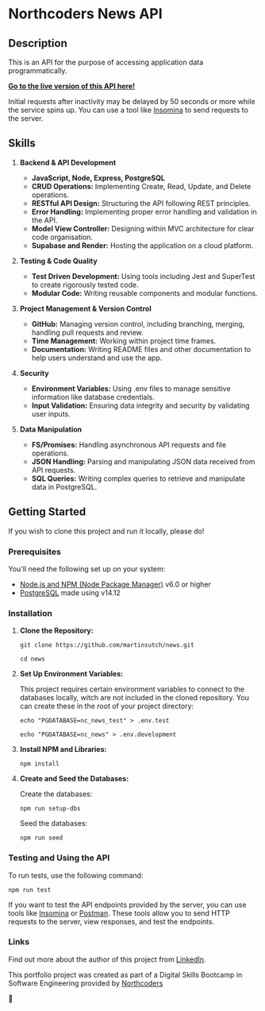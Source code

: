 # Northcoders News API

## Description

This is an API for the purpose of accessing application data programmatically.

**[Go to the live version of this API here!](https://nc-news-n3b4.onrender.com/api)**

Initial requests after inactivity may be delayed by 50 seconds or more while the service spins up. You can use a tool like [Insomina](https://insomnia.rest/download) to send requests to the server.

## Skills

1. **Backend & API Development**

    - **JavaScript, Node, Express, PostgreSQL**
    - **CRUD Operations:** Implementing Create, Read, Update, and Delete operations.
    - **RESTful API Design:** Structuring the API following REST principles.
    - **Error Handling:** Implementing proper error handling and validation in the API.
    - **Model View Controller:** Designing within MVC architecture for clear code organisation.
    - **Supabase and Render:** Hosting the application on a cloud platform.

2. **Testing & Code Quality**

    - **Test Driven Development:** Using tools including Jest and SuperTest to create rigorously tested code.
    - **Modular Code:** Writing reusable components and modular functions.

3. **Project Management & Version Control**

    - **GitHub:** Managing version control, including branching, merging, handling pull requests and review.
    - **Time Management:** Working within project time frames.
    - **Documentation:** Writing README files and other documentation to help users understand and use the app.

4. **Security**

    - **Environment Variables:** Using .env files to manage sensitive information like database credentials.
    - **Input Validation:** Ensuring data integrity and security by validating user inputs.

5. **Data Manipulation**

    - **FS/Promises:** Handling asynchronous API requests and file operations.
    - **JSON Handling:** Parsing and manipulating JSON data received from API requests.
    - **SQL Queries:** Writing complex queries to retrieve and manipulate data in PostgreSQL.

## Getting Started

If you wish to clone this project and run it locally, please do!

### Prerequisites

You'll need the following set up on your system:

-   [Node.js and NPM (Node Package Manager)](https://docs.npmjs.com/downloading-and-installing-node-js-and-npm) v6.0 or higher
-   [PostgreSQL](https://www.postgresql.org/download/) made using v14.12

### Installation

1. **Clone the Repository:**

    ```
    git clone https://github.com/martinsutch/news.git
    ```

    ```
    cd news
    ```

2. **Set Up Environment Variables:**

    This project requires certain environment variables to connect to the databases locally, witch are not included in the cloned repository. You can create these in the root of your project directory:

    ```
    echo "PGDATABASE=nc_news_test" > .env.test
    ```

    ```
    echo "PGDATABASE=nc_news" > .env.development
    ```

3. **Install NPM and Libraries:**

    ```
    npm install
    ```

4. **Create and Seed the Databases:**

    Create the databases:

    ```
    npm run setup-dbs
    ```

    Seed the databases:

    ```
    npm run seed
    ```

### Testing and Using the API

To run tests, use the following command:

```
npm run test
```

If you want to test the API endpoints provided by the server, you can use tools like [Insomina](https://insomnia.rest/download) or [Postman](https://www.postman.com/downloads/). These tools allow you to send HTTP requests to the server, view responses, and test the endpoints.

### Links

Find out more about the author of this project from [LinkedIn](https://www.linkedin.com/in/martinsutch/).

This portfolio project was created as part of a Digital Skills Bootcamp in Software Engineering provided by [Northcoders](https://northcoders.com/)

🦄
